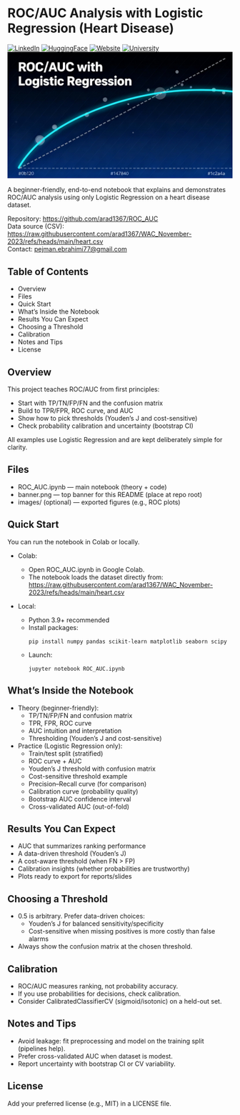 # ROC/AUC Analysis with Logistic Regression (Heart Disease)
[![LinkedIn](https://img.shields.io/badge/LinkedIn-0077B5?style=for-the-badge&logo=linkedin&logoColor=white)](https://www.linkedin.com/in/pejman-ebrahimi-4a60151a7/)
[![HuggingFace](https://img.shields.io/badge/🤗_Hugging_Face-FFD21E?style=for-the-badge)](https://huggingface.co/arad1367)
[![Website](https://img.shields.io/badge/Website-008080?style=for-the-badge&logo=About.me&logoColor=white)](https://arad1367.github.io/pejman-ebrahimi/)
[![University](https://img.shields.io/badge/University-00205B?style=for-the-badge&logo=academia&logoColor=white)](https://www.uni.li/pejman.ebrahimi?set_language=en)
![ROC_AUC Banner](banner.png)

A beginner-friendly, end-to-end notebook that explains and demonstrates ROC/AUC analysis using only Logistic Regression on a heart disease dataset.

Repository: https://github.com/arad1367/ROC_AUC  
Data source (CSV): https://raw.githubusercontent.com/arad1367/WAC_November-2023/refs/heads/main/heart.csv  
Contact: pejman.ebrahimi77@gmail.com

## Table of Contents
- Overview
- Files
- Quick Start
- What’s Inside the Notebook
- Results You Can Expect
- Choosing a Threshold
- Calibration
- Notes and Tips
- License

## Overview
This project teaches ROC/AUC from first principles:
- Start with TP/TN/FP/FN and the confusion matrix
- Build to TPR/FPR, ROC curve, and AUC
- Show how to pick thresholds (Youden’s J and cost-sensitive)
- Check probability calibration and uncertainty (bootstrap CI)

All examples use Logistic Regression and are kept deliberately simple for clarity.

## Files
- ROC_AUC.ipynb — main notebook (theory + code)
- banner.png — top banner for this README (place at repo root)
- images/ (optional) — exported figures (e.g., ROC plots)

## Quick Start
You can run the notebook in Colab or locally.

- Colab:
  - Open ROC_AUC.ipynb in Google Colab.
  - The notebook loads the dataset directly from:
    https://raw.githubusercontent.com/arad1367/WAC_November-2023/refs/heads/main/heart.csv

- Local:
  - Python 3.9+ recommended
  - Install packages:
    ```
    pip install numpy pandas scikit-learn matplotlib seaborn scipy
    ```
  - Launch:
    ```
    jupyter notebook ROC_AUC.ipynb
    ```

## What’s Inside the Notebook
- Theory (beginner-friendly):
  - TP/TN/FP/FN and confusion matrix
  - TPR, FPR, ROC curve
  - AUC intuition and interpretation
  - Thresholding (Youden’s J and cost-sensitive)
- Practice (Logistic Regression only):
  - Train/test split (stratified)
  - ROC curve + AUC
  - Youden’s J threshold with confusion matrix
  - Cost-sensitive threshold example
  - Precision–Recall curve (for comparison)
  - Calibration curve (probability quality)
  - Bootstrap AUC confidence interval
  - Cross-validated AUC (out-of-fold)

## Results You Can Expect
- AUC that summarizes ranking performance
- A data-driven threshold (Youden’s J)
- A cost-aware threshold (when FN > FP)
- Calibration insights (whether probabilities are trustworthy)
- Plots ready to export for reports/slides

## Choosing a Threshold
- 0.5 is arbitrary. Prefer data-driven choices:
  - Youden’s J for balanced sensitivity/specificity
  - Cost-sensitive when missing positives is more costly than false alarms
- Always show the confusion matrix at the chosen threshold.

## Calibration
- ROC/AUC measures ranking, not probability accuracy.
- If you use probabilities for decisions, check calibration.
- Consider CalibratedClassifierCV (sigmoid/isotonic) on a held-out set.

## Notes and Tips
- Avoid leakage: fit preprocessing and model on the training split (pipelines help).
- Prefer cross-validated AUC when dataset is modest.
- Report uncertainty with bootstrap CI or CV variability.

## License
Add your preferred license (e.g., MIT) in a LICENSE file.
